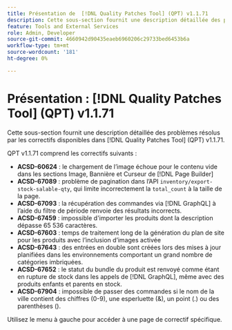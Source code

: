 ```yaml
---
title: Présentation de  [!DNL Quality Patches Tool] (QPT) v1.1.71
description: Cette sous-section fournit une description détaillée des problèmes résolus par les correctifs disponibles dans  [!DNL Quality Patches Tool] (QPT) v1.1.71.
feature: Tools and External Services
role: Admin, Developer
source-git-commit: 4660942d90435eaeb6960206c29733bed6453b6a
workflow-type: tm+mt
source-wordcount: '181'
ht-degree: 0%

---
```


# Présentation : [!DNL Quality Patches Tool] (QPT) v1.1.71

Cette sous-section fournit une description détaillée des problèmes résolus par les correctifs disponibles dans [!DNL Quality Patches Tool] (QPT) v1.1.71.

QPT v1.1.71 comprend les correctifs suivants :


* **ACSD-60624** : le chargement de l’image échoue pour le contenu vide dans les sections Image, Bannière et Curseur de [!DNL Page Builder]
* **ACSD-67089** : problème de pagination dans l’API `inventory/export-stock-salable-qty`, qui limite incorrectement la `total_count` à la taille de la page.
* **ACSD-67093** : la récupération des commandes via [!DNL GraphQL] à l’aide du filtre de période renvoie des résultats incorrects.
* **ACSD-67459** : impossible d&#39;importer les produits dont la description dépasse 65 536 caractères.
* **ACSD-67603** : temps de traitement long de la génération du plan de site pour les produits avec l’inclusion d’images activée
* **ACSD-67643** : des entrées en double sont créées lors des mises à jour planifiées dans les environnements comportant un grand nombre de catégories imbriquées.
* **ACSD-67652** : le statut du bundle du produit est renvoyé comme étant en rupture de stock dans les appels de [!DNL GraphQL], même avec des produits enfants et parents en stock.
* **ACSD-67904** : impossible de passer des commandes si le nom de la ville contient des chiffres (0-9), une esperluette (&amp;), un point (.) ou des parenthèses ().

Utilisez le menu à gauche pour accéder à une page de correctif spécifique.
